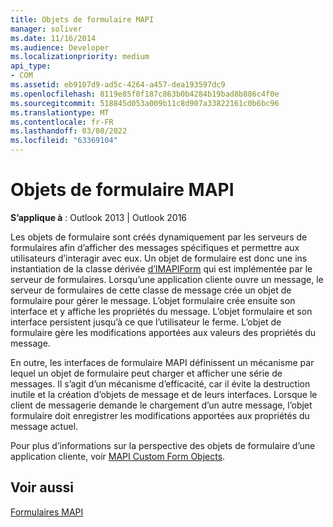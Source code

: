 ```yaml
---
title: Objets de formulaire MAPI
manager: soliver
ms.date: 11/16/2014
ms.audience: Developer
ms.localizationpriority: medium
api_type:
- COM
ms.assetid: eb9107d9-ad5c-4264-a457-dea193597dc9
ms.openlocfilehash: 8119e85f0f187c863b0b4284b19bad8b886c4f0e
ms.sourcegitcommit: 518845d053a009b11c8d907a33822161c0b6bc96
ms.translationtype: MT
ms.contentlocale: fr-FR
ms.lasthandoff: 03/08/2022
ms.locfileid: "63369104"
---
```

# <a name="mapi-form-objects"></a>Objets de formulaire MAPI

  
  
**S’applique à** : Outlook 2013 | Outlook 2016 
  
Les objets de formulaire sont créés dynamiquement par les serveurs de formulaires afin d’afficher des messages spécifiques et permettre aux utilisateurs d’interagir avec eux. Un objet de formulaire est donc une ins instantiation de la classe dérivée [d’IMAPIForm](imapiformiunknown.md) qui est implémentée par le serveur de formulaires. Lorsqu’une application cliente ouvre un message, le serveur de formulaires de cette classe de message crée un objet de formulaire pour gérer le message. L’objet formulaire crée ensuite son interface et y affiche les propriétés du message. L’objet formulaire et son interface persistent jusqu’à ce que l’utilisateur le ferme. L’objet de formulaire gère les modifications apportées aux valeurs des propriétés du message. 
  
En outre, les interfaces de formulaire MAPI définissent un mécanisme par lequel un objet de formulaire peut charger et afficher une série de messages. Il s’agit d’un mécanisme d’efficacité, car il évite la destruction inutile et la création d’objets de message et de leurs interfaces. Lorsque le client de messagerie demande le chargement d’un autre message, l’objet formulaire doit enregistrer les modifications apportées aux propriétés du message actuel.
  
Pour plus d’informations sur la perspective des objets de formulaire d’une application cliente, voir [MAPI Custom Form Objects](mapi-custom-form-objects.md).
  
## <a name="see-also"></a>Voir aussi



[Formulaires MAPI](mapi-forms.md)

